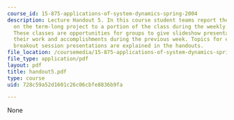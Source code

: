 ```yaml
---
course_id: 15-875-applications-of-system-dynamics-spring-2004
description: Lecture Handout 5. In this course student teams report their progress
  on the term-long project to a portion of the class during the weekly "breakout sessions".
  These classes are opportunities for groups to give slideshow presentations explaining
  their work and accomplishments during the previous week. Topics for each of the
  breakout session presentations are explained in the handouts.
file_location: /coursemedia/15-875-applications-of-system-dynamics-spring-2004/728c59a52d1601c26c06cbfe8836b9fa_handout5.pdf
file_type: application/pdf
layout: pdf
title: handout5.pdf
type: course
uid: 728c59a52d1601c26c06cbfe8836b9fa

---
```

None